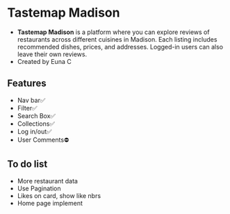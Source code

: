 # Tastemap Madison

<ul>
<li><strong>Tastemap Madison</strong> is a platform where you can explore reviews of restaurants across different cuisines in Madison. Each listing includes recommended dishes, prices, and addresses. Logged-in users can also leave their own reviews.</li>
<li>Created by Euna C</li>
</ul>

## Features
<ul>
<li>Nav bar✅</li>
<li>Filter✅</li>
<li>Search Box✅</li>
<li>Collections✅</li>
<li>Log in/out✅</li>
<li>User Comments⛔</li>
</ul>

## To do list
<ul>
<li>More restaurant data</li>
<li>Use Pagination</li>
<li>Likes on card, show like nbrs</li>
<li>Home page implement</li>
</ul>